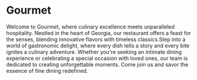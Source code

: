 # Gourmet

Welcome to Gourmet, where culinary excellence meets unparalleled
hospitality. Nestled in the heart of Georgia, our restaurant offers a
feast for the senses, blending innovative flavors with timeless
classics.Step into a world of gastronomic delight, where every dish
tells a story and every bite ignites a culinary adventure. Whether
you're seeking an intimate dining experience or celebrating a special
occasion with loved ones, our team is dedicated to creating
unforgettable moments. Come join us and savor the essence of fine
dining redefined.
